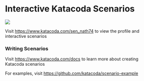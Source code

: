 # Interactive Katacoda Scenarios

[![](http://shields.katacoda.com/katacoda/sen_nath74/count.svg)](https://www.katacoda.com/sen_nath74 "Get your profile on Katacoda.com")

Visit https://www.katacoda.com/sen_nath74 to view the profile and interactive scenarios

### Writing Scenarios
Visit https://www.katacoda.com/docs to learn more about creating Katacoda scenarios

For examples, visit https://github.com/katacoda/scenario-example
